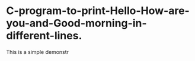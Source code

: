 # C-program-to-print-Hello-How-are-you-and-Good-morning-in-different-lines.

This is a simple demonstr
